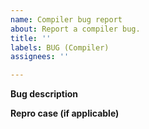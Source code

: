 ```yaml
---
name: Compiler bug report
about: Report a compiler bug.
title: ''
labels: BUG (Compiler)
assignees: ''

---
```


**Bug description**

**Repro case (if applicable)**
